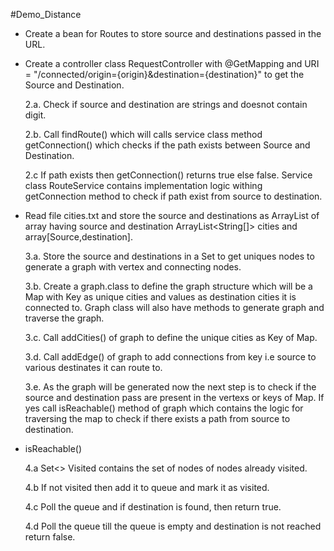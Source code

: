 #Demo_Distance

- Create a bean for Routes to store source and destinations passed in the URL.

- Create a controller class RequestController with @GetMapping and URI = "/connected/origin={origin}&destination={destination}" to get the Source and Destination.
  
  2.a. Check if source and destination are strings and doesnot contain digit.
  
  2.b. Call findRoute() which will calls service class method getConnection() which checks if the path exists between Source and Destination.
  
  2.c If path exists then getConnection() returns true else false.
      Service class RouteService contains implementation logic withing getConnection method to check if path exist from source to destination.
  
- Read file cities.txt and store the source and destinations as ArrayList of array having source and destination ArrayList<String[]> cities and array[Source,destination].
  
  3.a. Store the source and destinations in a Set to get uniques nodes to generate a graph with vertex and connecting nodes.
  
  3.b. Create a graph.class to define the graph structure which will be a Map with Key as unique cities and values as destination cities it is connected to. Graph class will      also  have methods to generate graph and traverse the graph.
  
  3.c. Call addCities() of graph to define the unique cities as Key of Map.
 
  3.d. Call addEdge() of graph to add connections from key i.e source to various destinates it can route to.
 
  3.e. As the graph will be generated now the next step is to check if the source and destination pass are present in the vertexs or keys of Map. If yes call isReachable()   method of graph which contains the logic for traversing the map to check if there exists a path from source to destination.
     
     
- isReachable()

   4.a Set<> Visited contains the set of nodes of nodes already visited.
   
   4.b If not visited then add it to queue and mark it as visited. 
   
   4.c Poll the queue and if destination is found, then return true.
   
   4.d Poll the queue till the queue is empty and destination is not reached return false.
         
      
     
         

